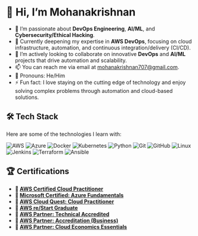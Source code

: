# 👋 Hi, I’m Mohanakrishnan
- 👀 I’m passionate about **DevOps Engineering**, **AI/ML**, and **Cybersecurity/Ethical Hacking**.
- 🌱 Currently deepening my expertise in **AWS DevOps**, focusing on cloud infrastructure, automation, and continuous integration/delivery (CI/CD).
- 🤝 I’m actively looking to collaborate on innovative **DevOps** and **AI/ML** projects that drive automation and scalability.
- 📫 You can reach me via email at [mohanakrishnan707@gmail.com](mailto:kristy.awsdevops@gmail.com).
- 🔧 Pronouns: He/Him
- ⚡ Fun fact: I love staying on the cutting edge of technology and enjoy solving complex problems through automation and cloud-based solutions.

## 🛠️ Tech Stack

Here are some of the technologies I learn with:

![AWS](https://img.shields.io/badge/-AWS-232F3E?style=flat&logo=amazon-aws&logoColor=white)
![Azure](https://img.shields.io/badge/-Azure-0078D4?style=flat&logo=microsoft-azure&logoColor=white)
![Docker](https://img.shields.io/badge/-Docker-2496ED?style=flat&logo=docker&logoColor=white)
![Kubernetes](https://img.shields.io/badge/-Kubernetes-326CE5?style=flat&logo=kubernetes&logoColor=white)
![Python](https://img.shields.io/badge/-Python-3776AB?style=flat&logo=python&logoColor=white)
![Git](https://img.shields.io/badge/-Git-F05032?style=flat&logo=git&logoColor=white)
![GitHub](https://img.shields.io/badge/-GitHub-181717?style=flat&logo=github&logoColor=white)
![Linux](https://img.shields.io/badge/-Linux-FCC624?style=flat&logo=linux&logoColor=black)
![Jenkins](https://img.shields.io/badge/-Jenkins-D24939?style=flat&logo=jenkins&logoColor=white)
![Terraform](https://img.shields.io/badge/-Terraform-623CE4?style=flat&logo=terraform&logoColor=white)
![Ansible](https://img.shields.io/badge/-Ansible-EE0000?style=flat&logo=ansible&logoColor=white)

## 🏆 Certifications
- **🌟 [AWS Certified Cloud Practitioner](https://www.credly.com/badges/4a3499e7-e376-46e3-9485-3212278507cf)** 
- **🌟 [Microsoft Certified: Azure Fundamentals](https://www.credly.com/badges/a2651672-6477-4887-9a53-8aec2b6f3a9d)** 
- **🌟 [AWS Cloud Quest: Cloud Practitioner](https://www.credly.com/badges/eafc408e-4201-409c-819e-a10348c26e62)** 
- **🌟 [AWS re/Start Graduate](https://www.credly.com/badges/9962f06a-c4bc-4cb0-b5a9-70f5caee4415)**
- **🌟 [AWS Partner: Technical Accredited](https://www.credly.com/badges/1bbce908-2ba6-40df-a0fc-68c993a20131)**
- **🌟 [AWS Partner: Accreditation (Business)](https://www.credly.com/badges/b4a2f001-ad40-46af-9107-c1cc840b181b)**
- **🌟 [AWS Partner: Cloud Economics Essentials](https://www.credly.com/badges/39911964-7cb0-49b5-87bb-94e571cd9730)**


